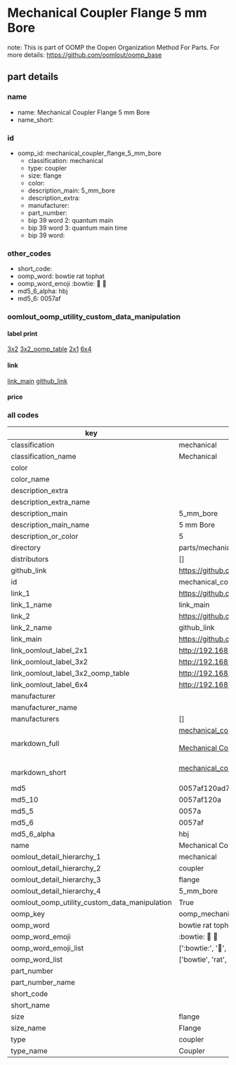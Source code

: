 # Mechanical Coupler Flange 5 mm Bore  

note: This is part of OOMP the Oopen Organization Method For Parts. For more details: https://github.com/oomlout/oomp_base

##  part details





### name
* name: Mechanical Coupler Flange 5 mm Bore
* name_short: 
### id
* oomp_id: mechanical_coupler_flange_5_mm_bore
  * classification: mechanical
  * type: coupler
  * size: flange
  * color: 
  * description_main: 5_mm_bore
  * description_extra: 
  * manufacturer: 
  * part_number: 
  * bip 39 word 2: quantum main
  * bip 39 word 3: quantum main time
  * bip 39 word: 

### other_codes
* short_code: 
* oomp_word: bowtie rat tophat
* oomp_word_emoji :bowtie: :rat: :tophat:
* md5_6_alpha: hbj
* md5_6: 0057af






### oomlout_oomp_utility_custom_data_manipulation
#### label print
[3x2](http://192.168.1.245:1112/?label=oomp%20hbj)
[3x2_oomp_table](http://192.168.1.107:1112/?label=oomp%20hbj)
[2x1](http://192.168.1.242:1112/?label=oomp%20hbj)
[6x4](http://192.168.1.55:1112/?label=oomp%20hbj)    

#### link

[link_main](https://github.com/oomlout/oomlout_oomp_current_version_messy/tree/main/parts/mechanical_coupler_flange_5_mm_bore) [github_link](https://github.com/oomlout/oomlout_oomp_part_src/tree/main/parts/mechanical_coupler_flange_5_mm_bore)                             

#### price







### all codes 
| key | value |  
| --- | --- |  
| classification | mechanical |  
| classification_name | Mechanical |  
| color |  |  
| color_name |  |  
| description_extra |  |  
| description_extra_name |  |  
| description_main | 5_mm_bore |  
| description_main_name | 5 mm Bore |  
| description_or_color | 5 |  
| directory | parts/mechanical_coupler_flange_5_mm_bore |  
| distributors | [] |  
| github_link | https://github.com/oomlout/oomlout_oomp_part_src/tree/main/parts/mechanical_coupler_flange_5_mm_bore |  
| id | mechanical_coupler_flange_5_mm_bore |  
| link_1 | https://github.com/oomlout/oomlout_oomp_current_version_messy/tree/main/parts/mechanical_coupler_flange_5_mm_bore |  
| link_1_name | link_main |  
| link_2 | https://github.com/oomlout/oomlout_oomp_part_src/tree/main/parts/mechanical_coupler_flange_5_mm_bore |  
| link_2_name | github_link |  
| link_main | https://github.com/oomlout/oomlout_oomp_current_version_messy/tree/main/parts/mechanical_coupler_flange_5_mm_bore |  
| link_oomlout_label_2x1 | http://192.168.1.242:1112/?label=oomp%20hbj |  
| link_oomlout_label_3x2 | http://192.168.1.245:1112/?label=oomp%20hbj |  
| link_oomlout_label_3x2_oomp_table | http://192.168.1.107:1112/?label=oomp%20hbj |  
| link_oomlout_label_6x4 | http://192.168.1.55:1112/?label=oomp%20hbj |  
| manufacturer |  |  
| manufacturer_name |  |  
| manufacturers | [] |  
| markdown_full | [mechanical_coupler_flange_5_mm_bore](https://github.com/oomlout/oomlout_oomp_current_version_messy/tree/main/parts/mechanical_coupler_flange_5_mm_bore)<br>[](https://github.com/oomlout/oomlout_oomp_current_version_messy/tree/main/parts/mechanical_coupler_flange_5_mm_bore)<br>[Mechanical Coupler Flange 5 Mm Bore](https://github.com/oomlout/oomlout_oomp_current_version_messy/tree/main/parts/mechanical_coupler_flange_5_mm_bore)<br><br> |  
| markdown_short | [mechanical_coupler_flange_5_mm_bore](https://github.com/oomlout/oomlout_oomp_current_version_messy/tree/main/parts/mechanical_coupler_flange_5_mm_bore)<br><br> |  
| md5 | 0057af120ad73b06acd94f61c4a1957a |  
| md5_10 | 0057af120a |  
| md5_5 | 0057a |  
| md5_6 | 0057af |  
| md5_6_alpha | hbj |  
| name | Mechanical Coupler Flange 5 mm Bore |  
| oomlout_detail_hierarchy_1 | mechanical |  
| oomlout_detail_hierarchy_2 | coupler |  
| oomlout_detail_hierarchy_3 | flange |  
| oomlout_detail_hierarchy_4 | 5_mm_bore |  
| oomlout_oomp_utility_custom_data_manipulation | True |  
| oomp_key | oomp_mechanical_coupler_flange_5_mm_bore |  
| oomp_word | bowtie rat tophat |  
| oomp_word_emoji | :bowtie: :rat: :tophat: |  
| oomp_word_emoji_list | [':bowtie:', ':rat:', ':tophat:'] |  
| oomp_word_list | ['bowtie', 'rat', 'tophat'] |  
| part_number |  |  
| part_number_name |  |  
| short_code |  |  
| short_name |  |  
| size | flange |  
| size_name | Flange |  
| type | coupler |  
| type_name | Coupler |  
